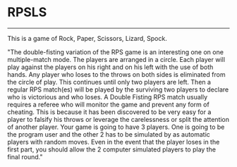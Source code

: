 # RPSLS

----

<p>This is a game of Rock, Paper, Scissors, Lizard, Spock.</p>

<p>"The double-fisting variation of the RPS game is an interesting one on one multiple-match mode. The players are arranged in a circle. Each player will play against the players on his right and on his left with the use of both hands. Any player who loses to the throws on both sides is eliminated from the circle of play. This continues until only two players are left. Then a regular RPS match(es) will be played by the surviving two players to declare who is victorious and who loses. A Double Fisting RPS match usually requires a referee who will monitor the game and prevent any form of cheating. This is because it has been discovered to be very easy for a player to falsify his throws or leverage the carelessness or split the attention of another player. Your game is going to have 3 players. One is going to be the program user and the other 2 has to be simulated by as automatic players with random moves. Even in the event that the player loses in the first part, you should allow the 2 computer simulated players to play the final round."</p>
